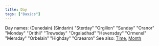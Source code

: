 ```yaml
---
title: Day
tags: ["Basics"]
---
```

Day names: (Dunedain) (Sindarin) "Sterday" "Orgilion" "Sunday" "Oranor"
"Monday" "Orithil" "Trewsday" "Orgaladhad" "Hevensday" "Ormenel"
"Mersday" "Orbelain" "Highday" "Oraearon" See also:
[Time](Time "wikilink"), [Month](Month "wikilink")
